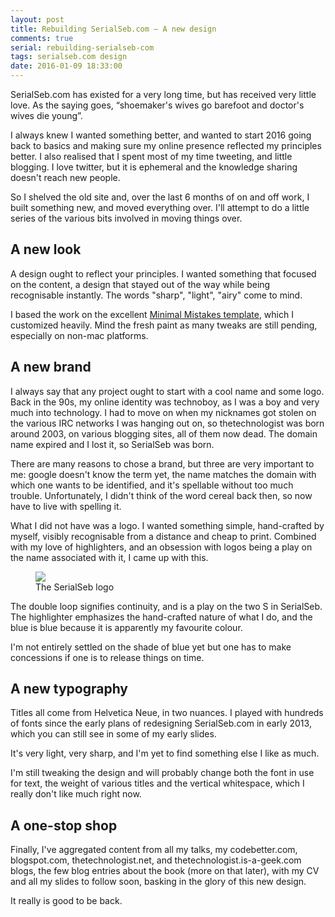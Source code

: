 ```yaml
---
layout: post
title: Rebuilding SerialSeb.com – A new design
comments: true
serial: rebuilding-serialseb-com
tags: serialseb.com design
date: 2016-01-09 18:33:00
---
```


SerialSeb.com has existed for a very long time, but has received very little love. As the saying goes, “shoemaker's wives go barefoot and doctor's wives die young”.

I always knew I wanted something better, and wanted to start 2016 going back to basics and making sure my online presence reflected my principles better. I also realised that I spent most of my time tweeting, and little blogging. I love twitter, but it is ephemeral and the knowledge sharing doesn't reach new people.

So I shelved the old site and, over the last 6 months of on and off work, I built something new, and moved everything over. I'll attempt to do a little series of the various bits involved in moving things over.

## A new look

A design ought to reflect your principles. I wanted something that focused on the content, a design that stayed out of the way while being recognisable instantly. The words "sharp", "light", "airy" come to mind.

I based the work on the excellent [Minimal Mistakes template][minimal-mistakes], which I customized heavily. Mind the fresh paint as many tweaks are still pending, especially on non-mac platforms.

## A new brand

I always say that any project ought to start with a cool name and some logo. Back in the 90s, my online identity was technoboy, as I was a boy and very much into technology. I had to move on when my nicknames got stolen on the various IRC networks I was hanging out on, so thetechnologist was born around 2003, on various blogging sites, all of them now dead. The domain name expired and I lost it, so SerialSeb was born.

There are many reasons to chose a brand, but three are very important to me: google doesn't know the term yet, the name matches the domain with which one wants to be identified, and it's spellable without too much trouble. Unfortunately, I didn't think of the word cereal back then, so now have to live with spelling it.

What I did not have was a logo. I wanted something simple, hand-crafted by myself, visibly recognisable from a distance and cheap to print. Combined with my love of highlighters, and an obsession with logos being a play on the name associated with it, I came up with this.

<figure>
  <img src="{{site.url}}/assets/logo256.png" />
  <figcaption>The SerialSeb logo</figcaption>
</figure>

The double loop signifies continuity, and is a play on the two S in SerialSeb. The highlighter emphasizes the hand-crafted nature of what I do, and the blue is blue because it is apparently my favourite colour.

I'm not entirely settled on the shade of blue yet but one has to make concessions if one is to release things on time.

## A new typography

Titles all come from Helvetica Neue, in two nuances. I played with hundreds of fonts since the early plans of redesigning SerialSeb.com in early 2013, which you can still see in some of my early slides.

It's very light, very sharp, and I'm yet to find something else I like as much.

I'm still tweaking the design and will probably change both the font in use for text, the weight of various titles and the vertical whitespace, which I really don't like much right now.

## A one-stop shop

Finally, I've aggregated content from all my talks, my codebetter.com, blogspot.com, thetechnologist.net, and thetechnologist.is-a-geek.com blogs, the few blog entries about the book (more on that later), with my CV and all my slides to follow soon, basking in the glory of this new design.

It really is good to be back.

[minimal-mistakes]: <https://www.google.co.uk/url?sa=t&rct=j&q=&esrc=s&source=web&cd=2&cad=rja&uact=8&ved=0ahUKEwiFzpjkp53KAhUEPxoKHSSBBKAQFggoMAE&url=https%3A%2F%2Fmmistakes.github.io%2Fminimal-mistakes%2F&usg=AFQjCNHVH3Z5diyVmawlVNZCYBsoyQMmSA>
